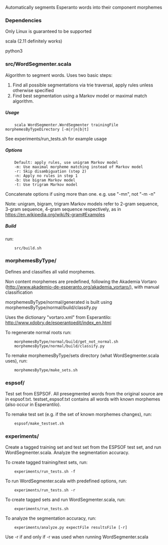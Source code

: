Automatically segments Esperanto words into their component morphemes

### Dependencies

Only Linux is guaranteed to be supported

scala (2.11 definitely works)

python3

### src/WordSegmenter.scala

Algorithm to segment words. Uses two basic steps:

1. Find all possible segmentations via trie traversal, apply rules unless otherwise specified
2. Find best segmentation using a Markov model or maximal match algorithm. 

##### Usage
```
    scala WordSegmenter.WordSegmenter trainingFile morphemesByTypeDirectory [-m|r|n|b|t]
```

See experiments/run\_tests.sh for example usage

##### Options
```
    Default: apply rules, use unigram Markov model
    -m: Use maximal morpheme matching instead of Markov model
    -r: Skip disambiguation (step 2)
    -n: Apply no rules in step 1
    -b: Use bigram Markov model
    -t: Use trigram Markov model
```

Concatenate options if using more than one. e.g. use "-mn", not "-m -n"

Note: unigram, bigram, trigram Markov models refer to 2-gram sequence, 3-gram sequence, 4-gram sequence respectively, as in https://en.wikipedia.org/wiki/N-gram#Examples

##### Build
run:
```
    src/build.sh
```

### morphemesByType/

Defines and classifies all valid morphemes.

Non content morphemes are predefined, following the Akademia Vortaro (http://www.akademio-de-esperanto.org/akademia_vortaro/), with manual classification

morphemesByType/normal/generated is built using morphemesByType/normal/build/classify.py

Uses the dictionary "vortaro.xml" from Esperantilo: http://www.xdobry.de/esperantoedit/index_en.html

To regenerate normal roots run:
```
    morphemesByType/normal/build/get_not_normal.sh
    morphemesByType/normal/build/classify.py
```

To remake morphemesByType/sets directory (what WordSegmenter.scala uses), run:
```
    morphemesByType/make_sets.sh
```

### espsof/

Test set from ESPSOF. All presegmented words from the original source are in espsof.txt. testset\_espsof.txt contains all words with known morphemes (also occur in Esperantilo).

To remake test set (e.g. if the set of known morphemes changes), run:
```
    espsof/make_testset.sh
```

### experiments/

Create a tagged training set and test set from the ESPSOF test set, and run WordSegmenter.scala. Analyze the segmentation accuracy.

To create tagged training/test sets, run:
```
    experiments/run_tests.sh -f
```

To run WordSegmenter.scala with predefined options, run:
```
    experiments/run_tests.sh -r
```

To create tagged sets and run WordSegmenter.scala, run:
```
    experiments/run_tests.sh
```

To analyze the segmentation accuracy, run:
```
    experiments/analyze.py expectFile resultsFile [-r]
```
Use -r if and only if -r was used when running WordSegmenter.scala
